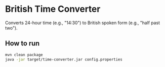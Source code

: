 # British Time Converter

Converts 24-hour time (e.g., "14:30") to British spoken form (e.g., "half past two").

## How to run
```bash
mvn clean package
java -jar target/time-converter.jar config.properties
